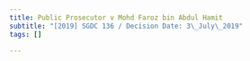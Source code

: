 ```yaml
---
title: Public Prosecutor v Mohd Faroz bin Abdul Hamit
subtitle: "[2019] SGDC 136 / Decision Date: 3\_July\_2019"
tags: []

---
```

